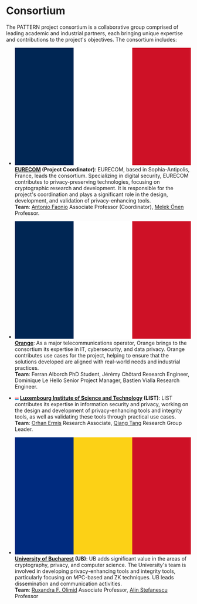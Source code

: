 # Consortium

The PATTERN project consortium is a collaborative group comprised of leading academic and industrial partners, each bringing unique expertise and contributions to the project's objectives. The consortium includes:

- <img src="assets/images/france-flag.svg" alt="France" class="flag-icon"> **[EURECOM](https://www.eurecom.fr/en/node/388) (Project Coordinator)**: EURECOM, based in Sophia-Antipolis, France, leads the consortium. Specializing in digital security, EURECOM contributes to privacy-preserving technologies, focusing on cryptographic research and development. It is responsible for the project's coordination and plays a significant role in the design, development, and validation of privacy-enhancing tools. <br> **Team**: [Antonio Faonio](https://www.eurecom.fr/fr/people/faonio-antonio) Associate Professor (Coordinator), [Melek Önen](https://www.eurecom.fr/fr/people/onen-melek) Professor.

- <img src="assets/images/france-flag.svg" alt="France" class="flag-icon"> **[Orange](https://www.orange.com/en)**: As a major telecommunications operator, Orange brings to the consortium its expertise in IT, cybersecurity, and data privacy. Orange contributes use cases for the project, helping to ensure that the solutions developed are aligned with real-world needs and industrial practices. <br>
**Team**: Ferran Alborch PhD Student, Jérémy Chôtard Research Engineer, Dominique Le Hello Senior Project Manager, Bastien Vialla Research Engineer.

- <img src="assets/images/luxembourg-flag.svg" alt="Luxembourg" class="flag-icon"> **[Luxembourg Institute of Science and Technology](https://www.list.lu/) (LIST)**: LIST contributes its expertise in information security and privacy, working on the design and development of privacy-enhancing tools and integrity tools, as well as validating these tools through practical use cases. <br>
**Team**: [Orhan Ermis](https://scholar.google.com.tr/citations?user=_b6dDHMAAAAJ&hl=en) Research Associate, [Qiang Tang](http://www.tangqiang.eu/) Research Group Leader.
 
- <img src="assets/images/romania-flag.svg" alt="Romania" class="flag-icon"> **[University of Bucharest](https://unibuc.ro/?lang=en) (UB)**: UB adds significant value in the areas of cryptography, privacy, and computer science. The University's team is involved in developing privacy-enhancing tools and integrity tools, particularly focusing on MPC-based and ZK techniques. UB leads dissemination and communication activities.<br>
**Team**: [Ruxandra F. Olimid](https://unibuc.ro/user/ruxandra.olimid/?lang=en) Associate Professor, [Alin Stefanescu](https://unibuc.ro/user/alin.stefanescu/?lang=en) Professor
 